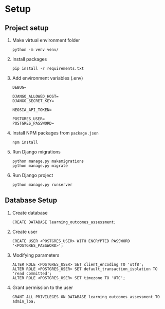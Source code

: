 # Setup

## Project setup
1. Make virtual environment folder

    `python -m venv venv/`

1. Install packages

    `pip install -r requirements.txt`

1. Add environment variables (.env)

    ```
    DEBUG=

    DJANGO_ALLOWED_HOST=
    DJANGO_SECRET_KEY=

    NEOSIA_API_TOKEN=

    POSTGRES_USER=
    POSTGRES_PASSWORD=
    ```

1. Install NPM packages from `package.json`

    `npm install`

1. Run Django migrations

    ```
    python manage.py makemigrations
    python manage.py migrate
    ```

1. Run Django project

    `python manage.py runserver`


## Database Setup
1. Create database

    `CREATE DATABASE learning_outcomes_assessment;`

1. Create user

    `CREATE USER <POSTGRES_USER> WITH ENCRYPTED PASSWORD '<POSTGRES_PASSWORD>';`

1. Modifying parameters

    ```
    ALTER ROLE <POSTGRES_USER> SET client_encoding TO 'utf8';
    ALTER ROLE <POSTGRES_USER> SET default_transaction_isolation TO 'read committed';
    ALTER ROLE <POSTGRES_USER> SET timezone TO 'UTC';
    ```

1. Grant permission to the user

    `GRANT ALL PRIVILEGES ON DATABASE learning_outcomes_assessment TO admin_loa;`
